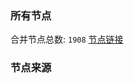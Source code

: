 ### 所有节点
合并节点总数: `1908`
[节点链接](https://raw.githubusercontent.com/rzhy1/11/master/sub/sub_merge_base64.txt)

### 节点来源